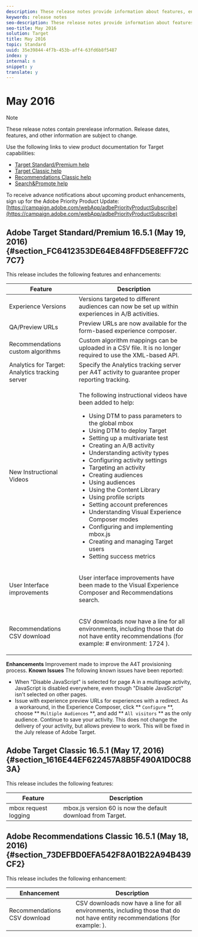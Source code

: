 ```yaml
---
description: These release notes provide information about features, enhancements, fixes, and known issues for the latest or upcoming Target releases.
keywords: release notes
seo-description: These release notes provide information about features, enhancements, fixes, and known issues for the latest or upcoming Target releases.
seo-title: May 2016
solution: Target
title: May 2016
topic: Standard
uuid: 35e39844-4f7b-453b-aff4-63fd6b8f5487
index: y
internal: n
snippet: y
translate: y
---
```


# May 2016


<a id="section_209FD0D5FA5B4EC2AEABB2CC7901612F"></a>


>[!NOTE]
>
>These release notes contain prerelease information. Release dates, features, and other information are subject to change.


Use the following links to view product documentation for Target capabilities:

* [Target Standard/Premium help](https://marketing.adobe.com/resources/help/en_US/target/)
* [Target Classic help](https://marketing.adobe.com/resources/help/en_US/tnt/help/)
* [Recommendations Classic help](https://marketing.adobe.com/resources/help/en_US/rec/)
* [Search&amp;Promote help](https://marketing.adobe.com/resources/help/en_US/snp/)

To receive advance notifications about upcoming product enhancements, sign up for the Adobe Priority Product Update:
[https://campaign.adobe.com/webApp/adbePriorityProductSubscribe](https://campaign.adobe.com/webApp/adbePriorityProductSubscribe) 

## Adobe Target Standard/Premium 16.5.1 (May 19, 2016) {#section_FC6412353DE64E848FFD5E8EFF72C7C7}

This release includes the following features and enhancements:


<table id="table_4BA8DA701BC64427957355E144570EFE"> 
 <thead> 
  <tr> 
   <th colname="col1" class="entry">Feature</th> 
   <th colname="col2" class="entry">Description</th> 
  </tr>
 </thead>
 <tbody> 
  <!-- <row> <entry colname="col1">Export/Download Summary reports for Automated Personalization and Recommendations Premium </entry> <entry colname="col2"> <p>The ability to download data in a .csv format for quick import into Excel or other data analysis programs has been added to Automated Personalization and Recommendations Premium. </p> <p>This feature was previously only available for A/B, Experience Targeting, and Multivariate activities. </p> </entry> </row> --> 
  <tr> 
   <td colname="col1">Experience Versions</td> 
   <td colname="col2">Versions targeted to different audiences can now be set up within experiences in A/B activities.</td> 
  </tr> 
  <tr> 
   <td colname="col1">QA/Preview URLs</td> 
   <td colname="col2">Preview URLs are now available for the form-based experience composer.</td> 
  </tr> 
  <!-- <row> <entry colname="col1" outputclass="premium">Personalized Recommendations </entry> <entry colname="col2"> <p>Visitor profile attributes can be added to collaborative filtering to return recommendations that are more highly personalized to each visitor. </p> </entry> </row> --> 
  <!-- <row> <entry colname="col1" outputclass="premium">Content similarity weighting </entry> <entry colname="col2"> <p> Select specific attributes to consider/prioritize in calculating content similarity </p> </entry> </row> --> 
  <tr> 
   <td colname="col1" class="premium">Recommendations custom algorithms</td> 
   <td colname="col2">Custom algorithm mappings can be uploaded in a CSV file. It is no longer required to use the XML-based API.</td> 
  </tr> 
  <tr> 
   <td colname="col1">Analytics for Target: Analytics tracking server</td> 
   <td colname="col2">Specify the Analytics tracking server per A4T activity to guarantee proper reporting tracking.</td> 
  </tr> 
  <tr> 
   <td colname="col1">New Instructional Videos</td> 
   <td colname="col2"> <p>The following instructional videos have been added to help:</p> <p> 
     <ul id="ul_45C4F364183A473DBB9B190F519811E3"> 
      <li id="li_AA04EBB1E8CE470697ACE12AC0D2FDDC">Using DTM to pass parameters to the global mbox</li> 
      <li id="li_015D8E3A5C924F9C900526F79C1721BA">Using DTM to deploy Target</li> 
      <li id="li_508CE6D39F06496D87765D06CE7F3BED">Setting up a multivariate test</li> 
      <li id="li_F3D52EC5EC4B4E56A7FE1F2A6DD5DC86">Creating an A/B activity</li> 
      <li id="li_19EBD3EF24A44B9086B6DA500B61E8FA">Understanding activity types</li> 
      <li id="li_98D49AF1EFBE40C19B88E62D9C4365CE">Configuring activity settings</li> 
      <li id="li_11FA9529992C4B80947DBFC0381333E3">Targeting an activity</li> 
      <li id="li_F737715CF67E4E84BCB3C34864C95999">Creating audiences</li> 
      <li id="li_708E958BE07E466BA39DCC0CAF36C50C">Using audiences</li> 
      <li id="li_C369D5ACEE494D0EAF5F9E34A00CEEB3">Using the Content Library</li> 
      <li id="li_14EFC189A1BD4F4AADFC26EF4962B502">Using profile scripts</li> 
      <li id="li_7E8E74A7052347F38245A1FD22C21EC8">Setting account preferences</li> 
      <li id="li_1F4B7ED5155F4EBA9118D67A6694F55A">Understanding Visual Experience Composer modes</li> 
      <li id="li_A607739852C243669AFC622CA63765CA">Configuring and implementing mbox.js</li> 
      <li id="li_98EA882B4B06416D952D771B9041C9FF">Creating and managing Target users</li> 
      <li id="li_625B295726F74D898D4A68180B58B768">Setting success metrics</li> 
     </ul> </p> </td> 
  </tr> 
  <tr> 
   <td colname="col1">User Interface improvements</td> 
   <td colname="col2"> <p>User interface improvements have been made to the Visual Experience Composer and Recommendations search.</p> </td> 
  </tr> 
  <tr> 
   <td colname="col1" class="premium">Recommendations CSV download</td> 
   <td colname="col2"> <p>CSV downloads now have a line for all environments, including those that do not have entity recommendations (for example: 
     <systemoutput>
      # environment: 1724
     </systemoutput>). </p> </td> 
  </tr> 
  <!-- <row> <entry colname="col1">Enhanced click tracking configuration </entry> <entry colname="col2"> You can now browse to a different page to set up click tracking for A/B and Experience Targeting activities. </entry> </row> --> 
 </tbody> 
</table>

**Enhancements** 
Improvement made to improve the A4T provisioning process.
**Known Issues** 
The following known issues have been reported:

* When "Disable JavaScript" is selected for page A in a multipage activity, JavaScript is disabled everywhere, even though "Disable JavaScript" isn't selected on other pages.
* Issue with experience preview URLs for experiences with a redirect. As a workaround, in the Experience Composer, click ** `Configure` **, choose ** `Multiple Audiences` **, and add ** `All visitors` ** as the only audience. Continue to save your activity. This does not change the delivery of your activity, but allows preview to work. This will be fixed in the July release of Adobe Target.


## Adobe Target Classic 16.5.1 (May 17, 2016) {#section_1616E44EF622457A8B5F490A1D0C883A}

This release includes the following features:


| Feature |Description |
|---|---|
| mbox request logging |mbox.js version 60 is now the default download from Target. |


## Adobe Recommendations Classic 16.5.1 (May 18, 2016) {#section_73DEFBD0EFA542F8A01B22A94B439CF2}

This release includes the following enhancement:

| Enhancement |Description |
|---|---|
| Recommendations CSV download |CSV downloads now have a line for all environments, including those that do not have entity recommendations (for example: ).  |

